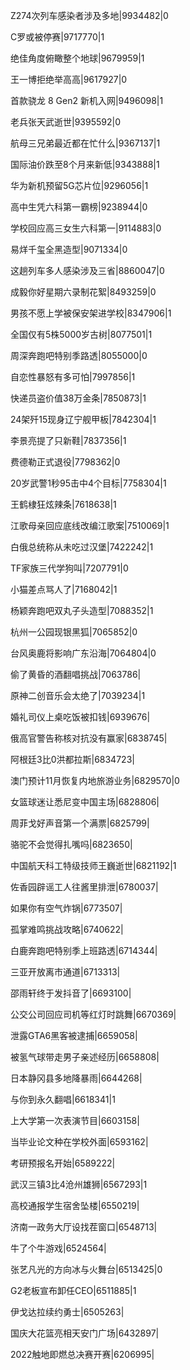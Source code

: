 Z274次列车感染者涉及多地|9934482|0

C罗或被停赛|9717770|1

绝佳角度俯瞰整个地球|9679959|1

王一博拒绝举高高|9617927|0

首款骁龙 8 Gen2 新机入网|9496098|1

老兵张天武逝世|9395592|0

航母三兄弟最近都在忙什么|9367137|1

国际油价跌至8个月来新低|9343888|1

华为新机预留5G芯片位|9296056|1

高中生凭六科第一霸榜|9238944|0

学校回应高三女生六科第一|9114883|0

易烊千玺全黑造型|9071334|0

这趟列车多人感染涉及三省|8860047|0

成毅你好星期六录制花絮|8493259|0

男孩不愿上学被保安架进学校|8347906|1

全国仅有5株5000岁古树|8077501|1

周深奔跑吧特别季路透|8055000|0

自恋性暴怒有多可怕|7997856|1

快递员盗价值38万金条|7850873|1

24架歼15现身辽宁舰甲板|7842304|1

李景亮提了只新鞋|7837356|1

费德勒正式退役|7798362|0

20岁武警1秒95击中4个目标|7758304|1

王鹤棣狂炫辣条|7618638|1

江歌母亲回应底线改编江歌案|7510069|1

白俄总统称从未吃过汉堡|7422242|1

TF家族三代学狗叫|7207791|0

小猫差点骂人了|7168042|1

杨颖奔跑吧双丸子头造型|7088352|1

杭州一公园现银黑狐|7065852|0

台风奥鹿将影响广东沿海|7064804|0

偷了黄昏的酒翻唱挑战|7063786|

原神二创音乐会太绝了|7039234|1

婚礼司仪上桌吃饭被扣钱|6939676|

俄高官警告称核对抗没有赢家|6838745|

阿根廷3比0洪都拉斯|6834723|

澳门预计11月恢复内地旅游业务|6829570|0

女篮球迷让悉尼变中国主场|6828806|

周菲戈好声音第一个满票|6825799|

骆驼不会觉得扎嘴吗|6823650|

中国航天科工特级技师王巍逝世|6821192|1

佐香园辟谣工人往酱里排泄|6780037|

如果你有空气炸锅|6773507|

孤掌难鸣挑战攻略|6740622|

白鹿奔跑吧特别季上班路透|6714344|

三亚开放离市通道|6713313|

邵雨轩终于发抖音了|6693100|

公交公司回应司机等红灯时跳舞|6670369|

泄露GTA6黑客被逮捕|6659058|

被氢气球带走男子亲述经历|6658808|

日本静冈县多地降暴雨|6644268|

与你到永久翻唱|6618341|1

上大学第一次表演节目|6603158|

当毕业论文种在学校外面|6593162|

考研预报名开始|6589222|

武汉三镇3比4沧州雄狮|6567293|1

高校通报学生宿舍坠楼|6550219|

济南一政务大厅设找茬窗口|6548713|

牛了个牛游戏|6524564|

张艺凡光的方向冰与火舞台|6513425|0

G2老板宣布卸任CEO|6511885|1

伊戈达拉续约勇士|6505263|

国庆大花篮亮相天安门广场|6432897|

2022触地即燃总决赛开赛|6206995|

